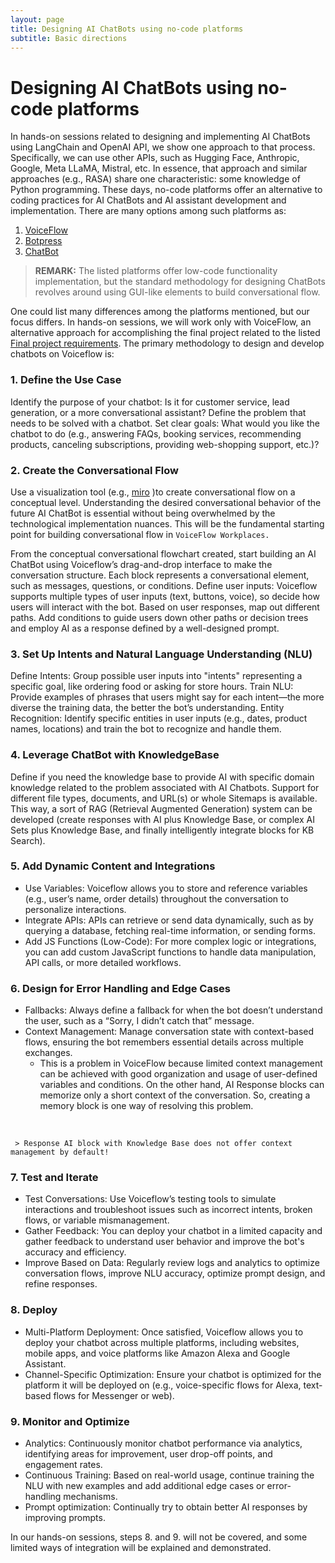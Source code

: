 ```yaml
---
layout: page
title: Designing AI ChatBots using no-code platforms
subtitle: Basic directions
---
```


# Designing AI ChatBots using no-code platforms

In hands-on sessions related to designing and implementing AI ChatBots using LangChain and OpenAI API, we show one approach to that process. Specifically, we can use other APIs, such as Hugging Face, Anthropic, Google, Meta LLaMA, Mistral, etc.  In essence, that approach and similar approaches (e.g., RASA) share one characteristic: some knowledge of Python programming. These days, no-code platforms offer an alternative to coding practices for AI ChatBots and AI assistant development and implementation. There are many options among such platforms as:

1. [VoiceFlow](https://www.voiceflow.com/)
2. [Botpress](https://botpress.com/)
3. [ChatBot](https://www.chatbot.com/)

> **REMARK:** The listed platforms offer low-code functionality implementation, but the standard methodology for designing ChatBots revolves around using GUI-like elements to build conversational flow. 

One could list many differences among the platforms mentioned, but our focus differs. In hands-on sessions, we will work only with VoiceFlow, an alternative approach for accomplishing the final project related to the listed [Final project requirements](./final_project.md). The primary methodology to design and develop chatbots on Voiceflow is:

### 1. Define the Use Case
Identify the purpose of your chatbot: Is it for customer service, lead generation, or a more conversational assistant? Define the problem that needs to be solved with a chatbot.
Set clear goals: What would you like the chatbot to do (e.g., answering FAQs, booking services, recommending products, canceling subscriptions, providing web-shopping support, etc.)?

### 2. Create the Conversational Flow

Use a visualization tool (e.g., [miro](miro.com) )to create conversational flow on a conceptual level. Understanding the desired conversational behavior of the future AI ChatBot is essential without being overwhelmed by the technological implementation nuances. This will be the fundamental starting point for building conversational flow in `VoiceFlow Workplaces.`   

From the conceptual conversational flowchart created, start building an AI ChatBot using Voiceflow’s drag-and-drop interface to make the conversation structure. Each block represents a conversational element, such as messages, questions, or conditions.
Define user inputs: Voiceflow supports multiple types of user inputs (text, buttons, voice), so decide how users will interact with the bot.
Based on user responses, map out different paths. Add conditions to guide users down other paths or decision trees and employ AI as a response defined by a well-designed prompt. 

### 3. Set Up Intents and Natural Language Understanding (NLU)
Define Intents: Group possible user inputs into "intents" representing a specific goal, like ordering food or asking for store hours.
Train NLU: Provide examples of phrases that users might say for each intent—the more diverse the training data, the better the bot’s understanding.
Entity Recognition: Identify specific entities in user inputs (e.g., dates, product names, locations) and train the bot to recognize and handle them.

### 4. Leverage ChatBot with KnowledgeBase

Define if you need the knowledge base to provide AI with specific domain knowledge related to the problem associated with AI Chatbots. Support for different file types, documents, and URL(s) or whole Sitemaps is available. This way, a sort of RAG (Retrieval Augmented Generation) system can be developed (create responses with AI plus Knowledge Base, or complex AI Sets plus Knowledge Base, and finally intelligently integrate blocks for KB Search). 

### 5. Add Dynamic Content and Integrations

  - Use Variables: Voiceflow allows you to store and reference variables (e.g., user’s name, order details) throughout the conversation to personalize interactions.
  - Integrate APIs: APIs can retrieve or send data dynamically, such as by querying a database, fetching real-time information, or sending forms.
  - Add JS Functions (Low-Code): For more complex logic or integrations, you can add custom JavaScript functions to handle data manipulation, API calls, or more detailed workflows.

### 6. Design for Error Handling and Edge Cases
   - Fallbacks: Always define a fallback for when the bot doesn’t understand the user, such as a “Sorry, I didn’t catch that” message.
   - Context Management: Manage conversation state with context-based flows, ensuring the bot remembers essential details across multiple exchanges.
        - This is a problem in VoiceFlow because limited context management can be achieved with good organization and usage of user-defined variables and conditions. On the other hand, AI Response blocks can memorize only a short context of the conversation. So, creating a memory block is one way of resolving this problem.


&nbsp;

     > Response AI block with Knowledge Base does not offer context management by default!

### 7. Test and Iterate

   - Test Conversations: Use Voiceflow’s testing tools to simulate interactions and troubleshoot issues such as incorrect intents, broken flows, or variable mismanagement.
   - Gather Feedback: You can deploy your chatbot in a limited capacity and gather feedback to understand user behavior and improve the bot's accuracy and efficiency.
   - Improve Based on Data: Regularly review logs and analytics to optimize conversation flows, improve NLU accuracy, optimize prompt design, and refine responses.

### 8. Deploy

   - Multi-Platform Deployment: Once satisfied, Voiceflow allows you to deploy your chatbot across multiple platforms, including websites, mobile apps, and voice platforms like Amazon Alexa and Google Assistant.
   - Channel-Specific Optimization: Ensure your chatbot is optimized for the platform it will be deployed on (e.g., voice-specific flows for Alexa, text-based flows for Messenger or web).
     
### 9. Monitor and Optimize

   - Analytics: Continuously monitor chatbot performance via analytics, identifying areas for improvement, user drop-off points, and engagement rates.
   - Continuous Training: Based on real-world usage, continue training the NLU with new examples and add additional edge cases or error-handling mechanisms.
   - Prompt optimization: Continually try to obtain better AI responses by improving prompts. 

In our hands-on sessions, steps 8. and 9. will not be covered, and some limited ways of integration will be explained and demonstrated. 
